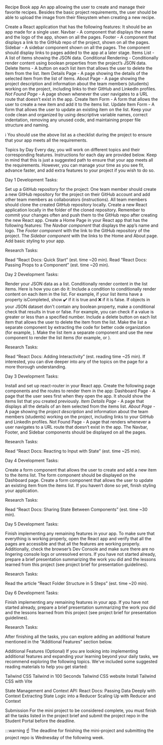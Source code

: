 Recipe Book app
An app allowing the user to create and manage their favorite recipes.
Besides the basic project requirements, the user should be able to upload the image from their filesystem when creating a new recipe.


Create a React application that has the following features:
It should be an app made for a single user.
Navbar - A component that displays the name and the logo of the app, shown on all the pages.
Footer - A component that displays a link to the GitHub repo of the project, shown on all the pages.
Sidebar - A sidebar component shown on all the pages. The component should display links to pages added to the app at a later stage.
Items List - A list of items showing the JSON data.
Conditional Rendering - Conditionally render content using boolean properties from the project’s JSON data.
Delete Items - A button on each list item that allows the user to delete the item from the list.
Item Details Page - A page showing the details of the selected item from the list of items.
About Page - A page showing the project description and information about the team members (students) working on the project, including links to their GitHub and LinkedIn profiles.
*Not Found Page -* A page shown whenever the user navigates to a URL route that doesn’t exist in the app.
Create Item Form - A form that allows the user to create a new item and add it to the items list.
Update Item Form - A form that allows the user to update an existing item on the list.
Keep your code clean and organized by using descriptive variable names, correct indentation, removing any unused code, and maintaining proper file structure and naming.

ℹ️ You should use the above list as a checklist during the project to ensure that your app meets all the requirements.

Topics by Day
Every day, you will work on different topics and their corresponding features. Instructions for each day are provided below. Keep in mind that this is just a suggested path to ensure that your app meets all the requirements. However, you can manage your time as you see fit, advance faster, and add extra features to your project if you wish to do so.


Day 1
Development Tasks:

Set up a GitHub repository for the project:
One team member should create a new GitHub repository for the project on their GitHub account and add other team members as collaborators (instructions).
All team members should clone the created GitHub repository locally.
Create a new React application locally in the folder of the cloned repository.
Remember to commit your changes often and push them to the GitHub repo after creating the new React app.
Create a Home Page in your React app that has the following features:
The *Navbar component* that displays the app’s name and logo.
The *Footer component* with the link to the GitHub repository of the project.
The *Sidebar component* with the links to the Home and About page.
Add basic styling to your app.

Research Tasks:

Read “React Docs: Quick Start” (est. time ~20 min).
Read “React Docs: Passing Props to a Component” (est. time ~20 min).

Day 2
Development Tasks:

Render your JSON data as a list.
Conditionally render content in the list items. Here is how you can do it:
Include a condition to conditionally render content on each item in the list. For example, if your list items have a property isCompleted, show ✔️ if it is true and ❌ if it is false.
If objects in your JSON dataset don't contain any boolean property, make a conditional check that results in true or false. For example, you can check if a value is greater or less than a specified number.
Include a delete button on each list item that allows the user to delete the item from the list.
Make the list a separate component by extracting the code for better code organization (for example, <List />).
Make the list item a separate component and use the new component to render the list items (for example, <ListItem /> or <ItemCard />).

Research Tasks:

Read “React Docs: Adding Interactivity” (est. reading time ~25 min). If interested, you can dive deeper into any of the topics on the page for a more thorough understanding.

Day 3
Development Tasks:

Install and set up react-router in your React app.
Create the following page components and the routes to render them in the app:
Dashboard Page - A page that the user sees first when they open the app. It should show the items list that you created previously.
*Item Details Page -* A page that displays all the details of an item selected from the items list.
*About Page -* A page showing the *project description* and information about the team members (students) working on the project, including links to your GitHub and LinkedIn profiles.
Not Found Page - A page that renders whenever a user navigates to a URL route that doesn’t exist in the app.
The Navbar, Footer, and Sidebar components should be displayed on all the pages.

Research Tasks:

Read “React Docs: Reacting to Input with State” (est. time ~25 min).

Day 4
Development Tasks:

Create a form component that allows the user to create and add a new item to the items list. The form component should be displayed on the Dashboard page.
Create a form component that allows the user to update an existing item from the items list.
If you haven’t done so yet, finish styling your application.

Research Tasks:

Read “React Docs: Sharing State Between Components” (est. time ~30 min).

Day 5
Development Tasks:

Finish implementing any remaining features in your app.
To make sure that everything is working properly, open the React app and verify that all the pages are accessible and that all the features are working properly. Additionally, check the browser’s Dev Console and make sure there are no lingering console logs or unresolved errors.
If you have not started already, prepare a brief presentation summarizing the work you did and the lessons learned from this project (see project brief for presentation guidelines).

Research Tasks:

Read the article “React Folder Structure in 5 Steps” (est. time ~20 min).

Day 6
Development Tasks:

Finish implementing any remaining features in your app.
If you have not started already, prepare a brief presentation summarizing the work you did and the lessons learned from this project (see project brief for presentation guidelines).

Research Tasks:

After finishing all the tasks, you can explore adding an additional feature mentioned in the "Additional Features" section below.

Additional Features (Optional)
If you are looking into implementing additional features and expanding your learning beyond your daily tasks, we recommend exploring the following topics. We've included some suggested reading materials to help you get started:

Tailwind CSS
Tailwind in 100 Seconds
Tailwind CSS website
Install Tailwind CSS with Vite

State Management and Context API:
React Docs: Passing Data Deeply with Context
Extracting State Logic into a Reducer
Scaling Up with Reducer and Context

Submission
For the mini project to be considered complete, you must finish all the tasks listed in the project brief and submit the project repo in the Student Portal before the deadline.

:::warning ☝️ The deadline for finishing the mini-project and submitting the project repo is Wednesday of the following week.